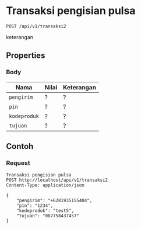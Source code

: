 # Transaksi pengisian pulsa
```http
POST /api/v1/transaksi2
```
keterangan
## Properties
### Body
Nama  | Nilai | Keterangan
--- | --- | ---
<code>pengirim</code> | ? | ?
<code>pin</code> | ? | ?
<code>kodeproduk</code> | ? | ?
<code>tujuan</code> | ? | ?

## Contoh

### Request
```http
Transaksi pengisian pulsa
POST http://localhost/api/v1/transaksi2
Content-Type: application/json

{
    "pengirim": "+6281935155404",
    "pin": "1234",
    "kodeproduk": "test5",
    "tujuan": "087758437457"
}
```
